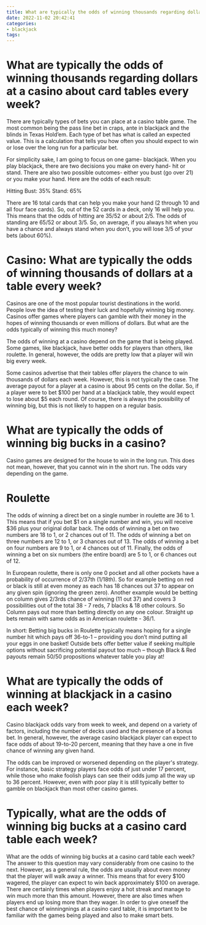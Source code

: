 ```yaml
---
title: What are typically the odds of winning thousands regarding dollars at a casino about card tables every week
date: 2022-11-02 20:42:41
categories:
- blackjack
tags:
---
```



#  What are typically the odds of winning thousands regarding dollars at a casino about card tables every week?

There are typically types of bets you can place at a casino table game. The most common being the pass line bet in craps, ante in blackjack and the blinds in Texas Hold’em. Each type of bet has what is called an expected value. This is a calculation that tells you how often you should expect to win or lose over the long run for a particular bet.

For simplicity sake, I am going to focus on one game- blackjack. When you play blackjack, there are two decisions you make on every hand- hit or stand. There are also two possible outcomes- either you bust (go over 21) or you make your hand. Here are the odds of each result:

Hitting Bust: 35%
Stand: 65%

There are 16 total cards that can help you make your hand (2 through 10 and all four face cards). So, out of the 52 cards in a deck, only 16 will help you. This means that the odds of hitting are 35/52 or about 2/5. The odds of standing are 65/52 or about 3/5. So, on average, if you always hit when you have a chance and always stand when you don’t, you will lose 3/5 of your bets (about 60%).

#  Casino: What are typically the odds of winning thousands of dollars at a table every week?

Casinos are one of the most popular tourist destinations in the world. People love the idea of testing their luck and hopefully winning big money. Casinos offer games where players can gamble with their money in the hopes of winning thousands or even millions of dollars. But what are the odds typically of winning this much money?

The odds of winning at a casino depend on the game that is being played. Some games, like blackjack, have better odds for players than others, like roulette. In general, however, the odds are pretty low that a player will win big every week.

Some casinos advertise that their tables offer players the chance to win thousands of dollars each week. However, this is not typically the case. The average payout for a player at a casino is about 95 cents on the dollar. So, if a player were to bet $100 per hand at a blackjack table, they would expect to lose about $5 each round. Of course, there is always the possibility of winning big, but this is not likely to happen on a regular basis.

#  What are typically the odds of winning big bucks in a casino?

Casino games are designed for the house to win in the long run. This does not mean, however, that you cannot win in the short run. The odds vary depending on the game.

# Roulette

The odds of winning a direct bet on a single number in roulette are 36 to 1. This means that if you bet $1 on a single number and win, you will receive $36 plus your original dollar back. The odds of winning a bet on two numbers are 18 to 1, or 2 chances out of 11. The odds of winning a bet on three numbers are 12 to 1, or 3 chances out of 13. The odds of winning a bet on four numbers are 9 to 1, or 4 chances out of 11. Finally, the odds of winning a bet on six numbers (the entire board) are 5 to 1, or 6 chances out of 12.

In European roulette, there is only one 0 pocket and all other pockets have a probability of occurrence of 2/37th (1/18th). So for example betting on red or black is still at even money as each has 18 chances out 37 to appear on any given spin (ignoring the green zero). 
Another example would be betting on column gives 2/3rds chance of winning (11 out 37) and covers 3 possibilities out of the total 38 - 7 reds, 7 blacks & 18 other colours. So Column pays out more than betting directly on any one colour. 
Straight up bets remain with same odds as in American roulette - 36/1. 

In short: Betting big bucks in Roulette typically means hoping for a single number hit which pays off 36-to-1 – providing you don’t mind putting all your eggs in one basket! Outside bets offer better value if seeking multiple options without sacrificing potential payout too much – though Black & Red payouts remain 50/50 propositions whatever table you play at!

#  What are typically the odds of winning at blackjack in a casino each week?

Casino blackjack odds vary from week to week, and depend on a variety of factors, including the number of decks used and the presence of a bonus bet. In general, however, the average casino blackjack player can expect to face odds of about 19-to-20 percent, meaning that they have a one in five chance of winning any given hand.

The odds can be improved or worsened depending on the player's strategy. For instance, basic strategy players face odds of just under 17 percent, while those who make foolish plays can see their odds jump all the way up to 36 percent. However, even with poor play it is still typically better to gamble on blackjack than most other casino games.

#  Typically, what are the odds of winning big bucks at a casino card table each week?

What are the odds of winning big bucks at a casino card table each week? The answer to this question may vary considerably from one casino to the next. However, as a general rule, the odds are usually about even money that the player will walk away a winner. This means that for every $100 wagered, the player can expect to win back approximately $100 on average. There are certainly times when players enjoy a hot streak and manage to win much more than this amount. However, there are also times when players end up losing more than they wager. In order to give oneself the best chance of winningnings at a casino card table, it is important to be familiar with the games being played and also to make smart bets.